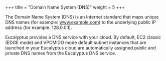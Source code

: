 +++
title = "Domain Name System (DNS)"
weight = 5
+++

The Domain Name System (DNS) is an Internet standard that maps unique DNS names (for example: www.example.com) to the underlying public IP address (for example: 128.0.0.1). 

Eucalyptus provides a DNS service with your cloud. By default, EC2 classic (EDGE mode) and VPCMIDO mode default subnet instances that are launched in your Eucalyptus cloud are automatically assigned public and private DNS names from the Eucalyptus DNS service. 

